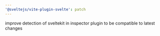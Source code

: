 ```yaml
---
'@sveltejs/vite-plugin-svelte': patch
---
```


improve detection of sveltekit in inspector plugin to be compatible to latest changes
